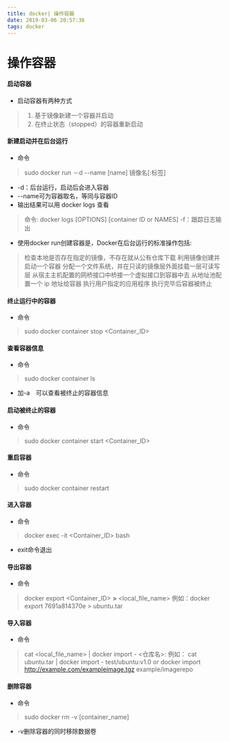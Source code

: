 ```yaml
---
title: docker| 操作容器
date: 2019-03-06 20:57:36
tags: docker
---
```

# 操作容器
#### 启动容器
- 启动容器有两种方式
> 1. 基于镜像新建一个容器并启动
> 2. 在终止状态（stopped）的容器重新启动

#### 新建启动并在后台运行
- 命令
> sudo docker run －d --name [name] 镜像名[:标签]　　
- -d：后台运行，启动后会进入容器
- --name可为容器取名，等同与容器ID
- 输出结果可以用 docker logs 查看
> 命令:
> docker logs [OPTIONS] [container ID or NAMES]
> -f：跟踪日志输出
- 使用docker run创建容器是，Docker在后台运行的标准操作包括:
> 检查本地是否存在指定的镜像，不存在就从公有仓库下载
> 利用镜像创建并启动一个容器
> 分配一个文件系统，并在只读的镜像层外面挂载一层可读写层
> 从宿主主机配置的网桥接口中桥接一个虚拟接口到容器中去
> 从地址池配置一个 ip 地址给容器
> 执行用户指定的应用程序
> 执行完毕后容器被终止

#### 终止运行中的容器
- 命令
> sudo docker container stop <Container_ID>

#### 查看容器信息
- 命令
> sudo docker container ls
- 加-a　可以查看被终止的容器信息

#### 启动被终止的容器
- 命令
> sudo docker container start <Container_ID>

#### 重启容器
- 命令
> sudo docker container restart

#### 进入容器
- 命令
> docker exec -it <Container_ID> bash
- exit命令退出

#### 导出容器
- 命令
> docker export <Container_ID> **>** <local_file_name>
例如：docker export 7691a814370e > ubuntu.tar

#### 导入容器
- 命令
> cat <local_file_name> | docker import - <仓库名>:<TAG>
例如：
cat ubuntu.tar | docker import - test/ubuntu:v1.0
or
docker import http://example.com/exampleimage.tgz example/imagerepo

#### 删除容器
- 命令
> sudo docker rm -v [container_name]
- -v删除容器的同时移除数据卷
